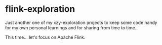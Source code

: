 # flink-exploration

Just another one of my xzy-exploration projects to keep some code handy for my own personal learnings and for sharing from time to time.  

This time... let's focus on Apache Flink.
